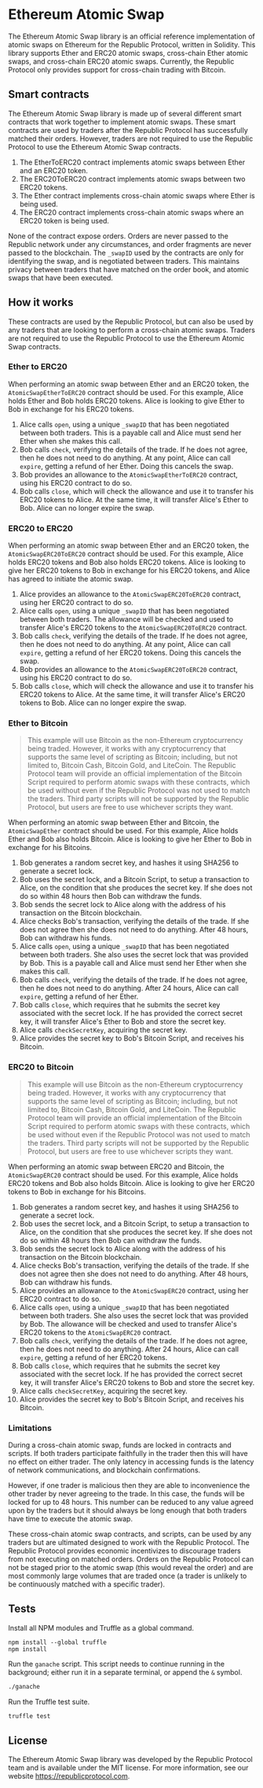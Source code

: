 # Ethereum Atomic Swap

The Ethereum Atomic Swap library is an official reference implementation of atomic swaps on Ethereum for the Republic Protocol, written in Solidity. This library supports Ether and ERC20 atomic swaps, cross-chain Ether atomic swaps, and cross-chain ERC20 atomic swaps. Currently, the Republic Protocol only provides support for cross-chain trading with Bitcoin.

## Smart contracts

The Ethereum Atomic Swap library is made up of several different smart contracts that work together to implement atomic swaps. These smart contracts are used by traders after the Republic Protocol has successfully matched their orders. However, traders are not required to use the Republic Protocol to use the Ethereum Atomic Swap contracts.

1. The EtherToERC20 contract implements atomic swaps between Ether and an ERC20 token.
2. The ERC20ToERC20 contract implements atomic swaps between two ERC20 tokens.
3. The Ether contract implements cross-chain atomic swaps where Ether is being used.
4. The ERC20 contract implements cross-chain atomic swaps where an ERC20 token is being used.

None of the contract expose orders. Orders are never passed to the Republic network under any circumstances, and order fragments are never passed to the blockchain. The `_swapID` used by the contracts are only for identifying the swap, and is negotiated between traders. This maintains privacy between traders that have matched on the order book, and atomic swaps that have been executed.

## How it works

These contracts are used by the Republic Protocol, but can also be used by any traders that are looking to perform a cross-chain atomic swaps. Traders are not required to use the Republic Protocol to use the Ethereum Atomic Swap contracts.

### Ether to ERC20

When performing an atomic swap between Ether and an ERC20 token, the `AtomicSwapEtherToERC20` contract should be used. For this example, Alice holds Ether and Bob holds ERC20 tokens. Alice is looking to give Ether to Bob in exchange for his ERC20 tokens.

1. Alice calls `open`, using a unique `_swapID` that has been negotiated between both traders. This is a payable call and Alice must send her Ether when she makes this call.
2. Bob calls `check`, verifying the details of the trade. If he does not agree, then he does not need to do anything. At any point, Alice can call `expire`, getting a refund of her Ether. Doing this cancels the swap.
3. Bob provides an allowance to the `AtomicSwapEtherToERC20` contract, using his ERC20 contract to do so.
4. Bob calls `close`, which will check the allowance and use it to transfer his ERC20 tokens to Alice. At the same time, it will transfer Alice's Ether to Bob. Alice can no longer expire the swap.

### ERC20 to ERC20

When performing an atomic swap between Ether and an ERC20 token, the `AtomicSwapERC20ToERC20` contract should be used. For this example, Alice holds ERC20 tokens and Bob also holds ERC20 tokens. Alice is looking to give her ERC20 tokens to Bob in exchange for his ERC20 tokens, and Alice has agreed to initiate the atomic swap.

1. Alice provides an allowance to the `AtomicSwapERC20ToERC20` contract, using her ERC20 contract to do so.
1. Alice calls `open`, using a unique `_swapID` that has been negotiated between both traders. The allowance will be checked and used to transfer Alice's ERC20 tokens to the `AtomicSwapERC20ToERC20` contract.
2. Bob calls `check`, verifying the details of the trade. If he does not agree, then he does not need to do anything. At any point, Alice can call `expire`, getting a refund of her ERC20 tokens. Doing this cancels the swap.
3. Bob provides an allowance to the `AtomicSwapERC20ToERC20` contract, using his ERC20 contract to do so.
4. Bob calls `close`, which will check the allowance and use it to transfer his ERC20 tokens to Alice. At the same time, it will transfer Alice's ERC20 tokens to Bob. Alice can no longer expire the swap.

### Ether to Bitcoin

> This example will use Bitcoin as the non-Ethereum cryptocurrency being traded. However, it works with any cryptocurrency that supports the same level of scripting as Bitcoin; including, but not limited to, Bitcoin Cash, Bitcoin Gold, and LiteCoin. The Republic Protocol team will provide an official implementation of the Bitcoin Script required to perform atomic swaps with these contracts, which be used without even if the Republic Protocol was not used to match the traders. Third party scripts will not be supported by the Republic Protocol, but users are free to use whichever scripts they want.

When performing an atomic swap between Ether and Bitcoin, the `AtomicSwapEther` contract should be used. For this example, Alice holds Ether and Bob also holds Bitcoin. Alice is looking to give her Ether to Bob in exchange for his Bitcoins.

1. Bob generates a random secret key, and hashes it using SHA256 to generate a secret lock.
2. Bob uses the secret lock, and a Bitcoin Script, to setup a transaction to Alice, on the condition that she produces the secret key. If she does not do so within 48 hours then Bob can withdraw the funds.
3. Bob sends the secret lock to Alice along with the address of his transaction on the Bitcoin blockchain.
4. Alice checks Bob's transaction, verifying the details of the trade. If she does not agree then she does not need to do anything. After 48 hours, Bob can withdraw his funds.
5. Alice calls `open`, using a unique `_swapID` that has been negotiated between both traders. She also uses the secret lock that was provided by Bob. This is a payable call and Alice must send her Ether when she makes this call.
6. Bob calls `check`, verifying the details of the trade. If he does not agree, then he does not need to do anything. After 24 hours, Alice can call `expire`, getting a refund of her Ether.
7. Bob calls `close`, which requires that he submits the secret key associated with the secret lock. If he has provided the correct secret key, it will transfer Alice's Ether to Bob and store the secret key.
8. Alice calls `checkSecretKey`, acquiring the secret key.
9. Alice provides the secret key to Bob's Bitcoin Script, and receives his Bitcoin.

### ERC20 to Bitcoin

> This example will use Bitcoin as the non-Ethereum cryptocurrency being traded. However, it works with any cryptocurrency that supports the same level of scripting as Bitcoin; including, but not limited to, Bitcoin Cash, Bitcoin Gold, and LiteCoin. The Republic Protocol team will provide an official implementation of the Bitcoin Script required to perform atomic swaps with these contracts, which be used without even if the Republic Protocol was not used to match the traders. Third party scripts will not be supported by the Republic Protocol, but users are free to use whichever scripts they want.

When performing an atomic swap between ERC20 and Bitcoin, the `AtomicSwapERC20` contract should be used. For this example, Alice holds ERC20 tokens and Bob also holds Bitcoin. Alice is looking to give her ERC20 tokens to Bob in exchange for his Bitcoins.

1. Bob generates a random secret key, and hashes it using SHA256 to generate a secret lock.
2. Bob uses the secret lock, and a Bitcoin Script, to setup a transaction to Alice, on the condition that she produces the secret key. If she does not do so within 48 hours then Bob can withdraw the funds.
3. Bob sends the secret lock to Alice along with the address of his transaction on the Bitcoin blockchain.
4. Alice checks Bob's transaction, verifying the details of the trade. If she does not agree then she does not need to do anything. After 48 hours, Bob can withdraw his funds.
5. Alice provides an allowance to the `AtomicSwapERC20` contract, using her ERC20 contract to do so.
6. Alice calls `open`, using a unique `_swapID` that has been negotiated between both traders. She also uses the secret lock that was provided by Bob. The allowance will be checked and used to transfer Alice's ERC20 tokens to the `AtomicSwapERC20` contract.
7. Bob calls `check`, verifying the details of the trade. If he does not agree, then he does not need to do anything. After 24 hours, Alice can call `expire`, getting a refund of her ERC20 tokens.
8. Bob calls `close`, which requires that he submits the secret key associated with the secret lock. If he has provided the correct secret key, it will transfer Alice's ERC20 tokens to Bob and store the secret key.
9. Alice calls `checkSecretKey`, acquiring the secret key.
10. Alice provides the secret key to Bob's Bitcoin Script, and receives his Bitcoin.

### Limitations

During a cross-chain atomic swap, funds are locked in contracts and scripts. If both traders participate faithfully in the trader then this will have no effect on either trader. The only latency in accessing funds is the latency of network communications, and blockchain confirmations.

However, if one trader is malicious then they are able to inconvenience the other trader by never agreeing to the trade. In this case, the funds will be locked for up to 48 hours. This number can be reduced to any value agreed upon by the traders but it should always be long enough that both traders have time to execute the atomic swap.

These cross-chain atomic swap contracts, and scripts, can be used by any traders but are ultimated designed to work with the Republic Protocol. The Republic Protocol provides economic incentivizes to discourage traders from not executing on matched orders. Orders on the Republic Protocol can not be staged prior to the atomic swap (this would reveal the order) and are most commonly large volumes that are traded once (a trader is unlikely to be continuously matched with a specific trader).

## Tests

Install all NPM modules and Truffle as a global command.

```
npm install --global truffle
npm install
```

Run the `ganache` script. This script needs to continue running in the background; either run it in a separate terminal, or append the `&` symbol.

```sh
./ganache
```

Run the Truffle test suite.

```sh
truffle test
```

## License

The Ethereum Atomic Swap library was developed by the Republic Protocol team and is available under the MIT license. For more information, see our website https://republicprotocol.com.